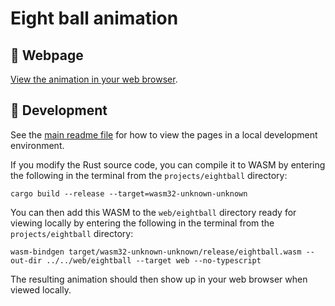 # Eight ball animation
## :link: Webpage
[View the animation in your web browser](https://trichoplax.github.io/grey-sphere-explanatory-animations/eightball).

## :wrench: Development
See the [main readme file](../../readme.md) for how to view the pages in a local development environment.

If you modify the Rust source code, you can compile it to WASM by entering the following in the terminal from the `projects/eightball` directory:

```
cargo build --release --target=wasm32-unknown-unknown
```

You can then add this WASM to the `web/eightball` directory ready for viewing locally by entering the following in the terminal from the `projects/eightball` directory:

```
wasm-bindgen target/wasm32-unknown-unknown/release/eightball.wasm --out-dir ../../web/eightball --target web --no-typescript
```

The resulting animation should then show up in your web browser when viewed locally.
